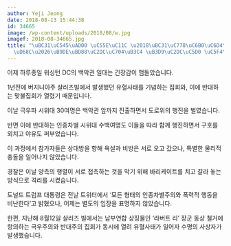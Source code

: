 ```yaml
---
author: Yeji Jeong
date: 2018-08-13 15:44:38
id: 34665
image: /wp-content/uploads/2018/08/w.jpg
imagef: 2018-08-34665.jpg
title: "\uBC31\uC545\uAD00 \uC55E\uC11C \u2018\uBC31\uC778\uC6B0\uC6D4\u2019 \uC9D1\
  \uD68C\u2026\uB9DE\uBD88\uC2DC\uC704\uB3C4 \uB3D9\uC2DC\uC5D0 \uC5F4\uB824"
---
```


어제 하루종일 워싱턴 DC의 백악관 일대는 긴장감이 맴돌았습니다.

1년전에 버지니아주 샬러츠빌에서 발생했던 유혈사태를 기념하는 집회와, 이에 반대하는 맞불집회가 열렸기 때문입니다.

이날 극우파 시위대 30여명은 백악관 앞까지 진출하면서 도로위의 행진을 벌였습니다.

반면 이에 반대하는 인종차별 시위대 수백여명도 이들을 따라 함께 행진하면서 구호를 외치고 야유도 퍼부었습니다.

이 과정에서 참가자들은 상대방을 향해 욕설과 비방은 서로 오고 갔으나, 특별한 물리적 충돌을 일어나지 않았습니다.

경찰은 이날 양측의 행렬이 서로 접촉하는 것을 막기 위해 바리케이트를 치고 갈라 놓는 방식으로 격리를 시켰습니다.

도널드 트럼프 대통령은 전날 트위터에서 ‘모든 형태의 인종차별주의와 폭력적 행동을 비난한다’고 밝혔으나, 어제는 별도의 입장을 표명하지 않았습니다.

한편, 지난해 8월12일 샬러즈 빌에서는 남부연합 상징물인 ‘라버트 리’ 장군 동상 철거에 항의하는 극우주의와 반대주의 집회가 동시에 열려 유혈사태가 일어자 수명의 사상자가 발생했습니다.